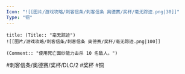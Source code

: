```yaml
---
Icon: "![[图片/游戏攻略/刺客信条/刺客信条 奥德赛/奖杯/毫无踪迹.png|30]]"
Type: "铜"
---
```

```ad-common-bronze-trophy
title: (Title:: "毫无踪迹")
![[图片/游戏攻略/刺客信条/刺客信条 奥德赛/奖杯/毫无踪迹.png|100]]

(Comment:: "使用死亡面纱能力击杀 10 名敌人。")
```

#刺客信条/奥德赛/奖杯/DLC/2 #奖杯 #铜
